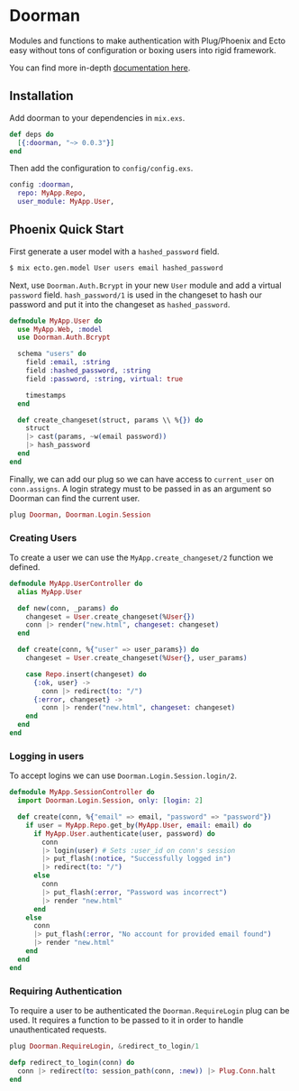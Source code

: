 # Doorman

Modules and functions to make authentication with Plug/Phoenix and Ecto easy
without tons of configuration or boxing users into rigid framework.

You can find more in-depth [documentation here](https://hexdocs.pm/doorman/).

## Installation

Add doorman to your dependencies in `mix.exs`.

```elixir
def deps do
  [{:doorman, "~> 0.0.3"}]
end
```

Then add the configuration to `config/config.exs`.

```elixir
config :doorman,
  repo: MyApp.Repo,
  user_module: MyApp.User,
```

## Phoenix Quick Start

First generate a user model with a `hashed_password` field.

```sh
$ mix ecto.gen.model User users email hashed_password 
```

Next, use `Doorman.Auth.Bcrypt` in your new `User` module and add a virtual
`password` field. `hash_password/1` is used in the changeset to hash our
password and put it into the changeset as `hashed_password`.


```elixir
defmodule MyApp.User do
  use MyApp.Web, :model
  use Doorman.Auth.Bcrypt

  schema "users" do
    field :email, :string
    field :hashed_password, :string
    field :password, :string, virtual: true

    timestamps
  end

  def create_changeset(struct, params \\ %{}) do
    struct
    |> cast(params, ~w(email password))
    |> hash_password
  end
end
```

Finally, we can add our plug so we can have access to `current_user` on
`conn.assigns`. A login strategy must to be passed in as an argument so Doorman
can find the current user.

```elixir
plug Doorman, Doorman.Login.Session
```

### Creating Users

To create a user we can use the `MyApp.create_changeset/2` function we defined.

```elixir
defmodule MyApp.UserController do
  alias MyApp.User

  def new(conn, _params) do
    changeset = User.create_changeset(%User{})
    conn |> render("new.html", changeset: changeset)
  end

  def create(conn, %{"user" => user_params}) do
    changeset = User.create_changeset(%User{}, user_params)

    case Repo.insert(changeset) do
      {:ok, user} ->
        conn |> redirect(to: "/")
      {:error, changeset} ->
        conn |> render("new.html", changeset: changeset)
    end
  end
end
```

### Logging in users

To accept logins we can use `Doorman.Login.Session.login/2`.

```elixir
defmodule MyApp.SessionController do
  import Doorman.Login.Session, only: [login: 2]

  def create(conn, %{"email" => email, "password" => "password"})
    if user = MyApp.Repo.get_by(MyApp.User, email: email) do
      if MyApp.User.authenticate(user, password) do
        conn
        |> login(user) # Sets :user_id on conn's session
        |> put_flash(:notice, "Successfully logged in")
        |> redirect(to: "/")
      else
        conn
        |> put_flash(:error, "Password was incorrect")
        |> render "new.html"
      end
    else
      conn
      |> put_flash(:error, "No account for provided email found")
      |> render "new.html"
    end
  end
end
```

### Requiring Authentication

To require a user to be authenticated the `Doorman.RequireLogin` plug can be
used. It requires a function to be passed to it in order to handle
unauthenticated requests.

```elixir
plug Doorman.RequireLogin, &redirect_to_login/1

defp redirect_to_login(conn) do
  conn |> redirect(to: session_path(conn, :new)) |> Plug.Conn.halt
end
```
